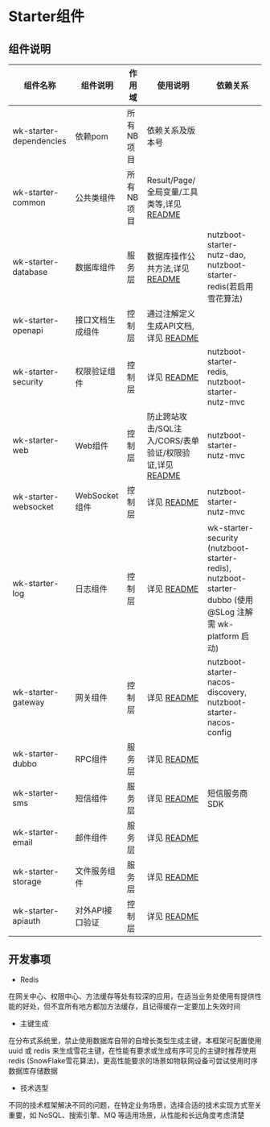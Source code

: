 # Starter组件

## 组件说明

| 组件名称 | 组件说明 | 作用域 | 使用说明 | 依赖关系 | 
| ---------|---------| ----------| ----------| ----------| 
| wk-starter-dependencies | 依赖pom | 所有NB项目 | 依赖关系及版本号 |
| wk-starter-common | 公共类组件 | 所有NB项目 | Result/Page/全局变量/工具类等,详见 [README](wk-starter-common/README.md)|
| wk-starter-database | 数据库组件 | 服务层 | 数据库操作公共方法,详见 [README](wk-starter-database/README.md) | nutzboot-starter-nutz-dao, nutzboot-starter-redis(若启用雪花算法) |
| wk-starter-openapi | 接口文档生成组件 | 控制层 | 通过注解定义生成API文档,详见 [README](wk-starter-openapi/README.md)| |
| wk-starter-security | 权限验证组件 | 控制层 | 详见 [README](wk-starter-security/README.md) | nutzboot-starter-redis, nutzboot-starter-nutz-mvc |
| wk-starter-web | Web组件 | 控制层 | 防止跨站攻击/SQL注入/CORS/表单验证/权限验证,详见 [README](wk-starter-web/README.md) | nutzboot-starter-nutz-mvc |
| wk-starter-websocket | WebSocket组件 | 控制层 | 详见 [README](wk-starter-websocket/README.md)| nutzboot-starter-nutz-mvc |
| wk-starter-log | 日志组件 | 控制层 |  详见 [README](wk-starter-log/README.md) | wk-starter-security (nutzboot-starter-redis), nutzboot-starter-dubbo (使用 @SLog 注解需 wk-platform 启动) |
| wk-starter-gateway | 网关组件 | 控制层 | 详见 [README](wk-starter-gateway/README.md) | nutzboot-starter-nacos-discovery, nutzboot-starter-nacos-config |
| wk-starter-dubbo | RPC组件 | 服务层 | 详见 [README](wk-starter-dubbo/README.md) | |
| wk-starter-sms | 短信组件 | 服务层 | 详见 [README](wk-starter-sms/README.md) | 短信服务商SDK |
| wk-starter-email | 邮件组件 | 服务层 | 详见 [README](wk-starter-email/README.md) |  |
| wk-starter-storage | 文件服务组件 | 服务层 | 详见 [README](wk-starter-storage/README.md) |  |
| wk-starter-apiauth | 对外API接口验证 | 控制层 | 详见 [README](wk-starter-apiauth/README.md) |  |

## 开发事项

* Redis 
  
在网关中心、权限中心、方法缓存等处有较深的应用，在适当业务处使用有提供性能的好处，但不宜所有地方都加方法缓存，且记得缓存一定要加上失效时间

* 主键生成

在分布式系统里，禁止使用数据库自带的自增长类型生成主键，本框架可配置使用 uuid 或 redis 来生成雪花主键，在性能有要求或生成有序可见的主键时推荐使用 redis (SnowFlake雪花算法)，更高性能要求的场景如物联网设备可尝试使用时序数据库存储数据

* 技术选型

不同的技术框架解决不同的问题，在特定业务场景，选择合适的技术实现方式至关重要，如 NoSQL、搜索引擎、MQ 等适用场景，从性能和长远角度考虑清楚



